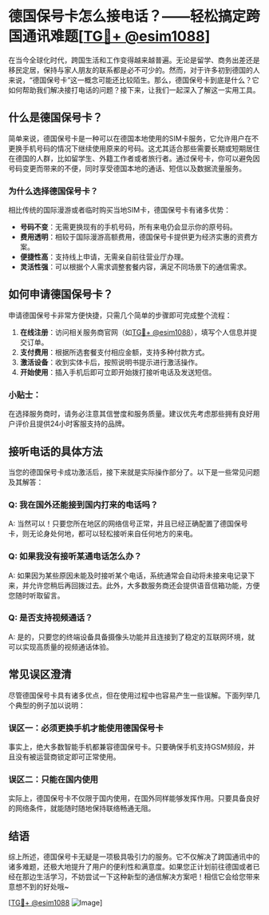 # 德国保号卡怎么接电话？——轻松搞定跨国通讯难题[[TG💪+ @esim1088](https://t.me/s/esim1088)]

在当今全球化时代，跨国生活和工作变得越来越普遍。无论是留学、商务出差还是移民定居，保持与家人朋友的联系都是必不可少的。然而，对于许多初到德国的人来说，“德国保号卡”这一概念可能还比较陌生。那么，德国保号卡到底是什么？它如何帮助我们解决接打电话的问题？接下来，让我们一起深入了解这一实用工具。

## 什么是德国保号卡？

简单来说，德国保号卡是一种可以在德国本地使用的SIM卡服务，它允许用户在不更换手机号码的情况下继续使用原来的号码。这尤其适合那些需要长期或短期居住在德国的人群，比如留学生、外籍工作者或者旅行者。通过保号卡，你可以避免因号码变更而带来的不便，同时享受德国本地的通话、短信以及数据流量服务。

### 为什么选择德国保号卡？

相比传统的国际漫游或者临时购买当地SIM卡，德国保号卡有诸多优势：

- **号码不变**：无需更换现有的手机号码，所有来电仍会显示你的原号码。
- **费用透明**：相较于国际漫游高额费用，德国保号卡提供更为经济实惠的资费方案。
- **便捷性高**：支持线上申请，无需亲自前往营业厅办理。
- **灵活性强**：可以根据个人需求调整套餐内容，满足不同场景下的通信需求。

## 如何申请德国保号卡？

申请德国保号卡非常方便快捷，只需几个简单的步骤即可完成整个流程：

1. **在线注册**：访问相关服务商官网（如[TG💪+ @esim1088](https://t.me/s/esim1088)），填写个人信息并提交订单。
2. **支付费用**：根据所选套餐支付相应金额，支持多种付款方式。
3. **激活设备**：收到实体卡后，按照说明书提示进行激活操作。
4. **开始使用**：插入手机后即可立即开始拨打接听电话及发送短信。

### 小贴士：
在选择服务商时，请务必注意其信誉度和服务质量。建议优先考虑那些拥有良好用户评价且提供24小时客服支持的品牌。

## 接听电话的具体方法

当您的德国保号卡成功激活后，接下来就是实际操作部分了。以下是一些常见问题及其解答：

### Q: 我在国外还能接到国内打来的电话吗？
A: 当然可以！只要您所在地区的网络信号正常，并且已经正确配置了德国保号卡，则无论身处何地，都可以轻松接听来自任何地方的来电。

### Q: 如果我没有接听某通电话怎么办？
A: 如果因为某些原因未能及时接听某个电话，系统通常会自动将未接来电记录下来，并允许您稍后再回拨过去。此外，大多数服务商还会提供语音信箱功能，方便您随时听取留言。

### Q: 是否支持视频通话？
A: 是的，只要您的终端设备具备摄像头功能并且连接到了稳定的互联网环境，就可以实现高质量的视频通话体验。

## 常见误区澄清

尽管德国保号卡具有诸多优点，但在使用过程中也容易产生一些误解。下面列举几个典型的例子加以说明：

### 误区一：必须更换手机才能使用德国保号卡
事实上，绝大多数智能手机都兼容德国保号卡。只要确保手机支持GSM频段，并且没有被运营商锁定即可正常使用。

### 误区二：只能在国内使用
实际上，德国保号卡不仅限于国内使用，在国外同样能够发挥作用。只要具备良好的网络条件，就能随时随地保持联络畅通无阻。

## 结语

综上所述，德国保号卡无疑是一项极具吸引力的服务。它不仅解决了跨国通讯中的诸多难题，还极大地提升了用户的便利性和满意度。如果您正计划前往德国或者已经在那边生活学习，不妨尝试一下这种新型的通信解决方案吧！相信它会给您带来意想不到的好处哦~

[[TG💪+ @esim1088](https://t.me/s/esim1088) ![Image](https://i.postimg.cc/4NQfJmqS/Snipaste-2025-05-13-00-14-12.png)]